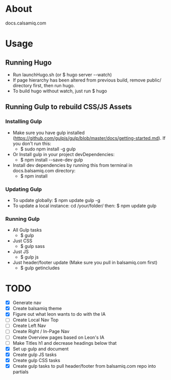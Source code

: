 # About
docs.calsamiq.com

# Usage

## Running Hugo
* Run launchHugo.sh (or $ hugo server --watch)
* If page hierarchy has been altered from previous build, remove public/ directory first, then run hugo.
* To build hugo without watch, just run $ hugo

## Running Gulp to rebuild CSS/JS Assets

### Installing Gulp
* Make sure you have gulp installed (https://github.com/gulpjs/gulp/blob/master/docs/getting-started.md). If you don't run this:
  * $ sudo npm install -g gulp
* Or Install gulp in your project devDependencies:
  * $ npm install --save-dev gulp
* Install dev dependencies by running this from terminal in docs.balsamiq.com directory:
  * $ npm install

### Updating Gulp
* To update globally: $ npm update gulp -g
* To update a local instance: cd /your/folder/ then: $ npm update gulp

### Running Gulp
* All Gulp tasks
  * $ gulp
* Just CSS
  * $ gulp sass
* Just JS
  * $ gulp js
* Just header/footer update (Make sure you pull in balsamiq.com first)
  * $ gulp getincludes

# TODO
- [x] Generate nav
- [x] Create balsamiq theme
- [x] Figure out what leon wants to do with the IA
- [ ] Create Local Nav Top
- [ ] Create Left Nav
- [ ] Create Right / In-Page Nav
- [ ] Create Overview pages based on Leon's IA
- [ ] Make Titles h1 and decrease headings below that
- [x] Set up gulp and document
- [x] Create gulp JS tasks
- [x] Create gulp CSS tasks
- [x] Create gulp tasks to pull header/footer from balsamiq.com repo into partials
